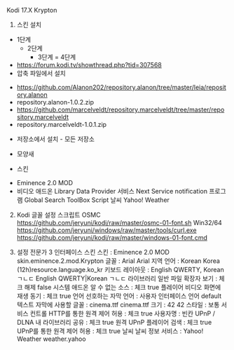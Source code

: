 Kodi 17.X Krypton

1. 스킨 설치
* 1단계
    - 2단계
    	+ 3단계
            = 4단계
* https://forum.kodi.tv/showthread.php?tid=307568
* 압축 파일에서 설치
- https://github.com/Alanon202/repository.alanon/tree/master/leia/repository.alanon
- repository.alanon-1.0.2.zip
- https://github.com/marcelveldt/repository.marcelveldt/tree/master/repository.marcelveldt
- repository.marcelveldt-1.0.1.zip
* 저장소에서 설치 - 모든 저장소
- 모양새
+ 스킨
 - Eminence 2.0 MOD
- 비디오 애드온
		Library Data Provider
	서비스
		Next Service notification
	프로그램
		Global Search
		ToolBox Script
	날씨
	Yahoo! Weather

02. Kodi 글꼴 설정 스크립트
OSMC
	https://github.com/jeryuni/kodi/raw/master/osmc-01-font.sh
Win32/64
	https://github.com/jeryuni/windows/raw/master/tools/curl.exe
	https://github.com/jeryuni/kodi/raw/master/windows-01-font.cmd

03. 설정
전문가
<general><settinglevel>3</settinglevel></general>
인터페이스
	스킨
		스킨 : Eminence 2.0 MOD
		<lookandfeel><skin>skin.eminence.2.mod.Krypton</skin></lookandfeel>
		글꼴 : Arial
		<lookandfeel><font>Arial</font></lookandfeel>
	지역
		언어 : Korean
		<locale><country>Korea (12h)</country><language>resource.language.ko_kr</language></locale>
		키보드 레이아웃 : English QWERTY, Korean ㄱㄴㄷ
		<locale><keyboardlayouts>English QWERTY|Korean ㄱㄴㄷ</keyboardlayouts></locale>
라이브러리
	일반
		파일 확장자 보기 : 체크 해제
		<filelists><showextensions>false</showextensions></filelists>
시스템
	애드온
		알 수 없는 소스 : 체크
		<addons><unknownsources>true</unknownsources></addons>
플레이어
	비디오
		화면에 재생 동기 : 체크
		<videoplayer><usedisplayasclock>true</usedisplayasclock></videoplayer>
	언어
		선호하는 자막 언어 : 사용자 인터페이스 언어
		<locale><subtitlelanguage>default</subtitlelanguage></locale>
		텍스트 자막에 사용할 글꼴 : cinema.ttf
		<subtitles><font>cinema.ttf</font></subtitles>
		크기 : 42
		<subtitles><height>42</height></subtitles>
		스타일 : 보통
		<subtitles><style>0</style></subtitles>
서비스
	컨트롤
		HTTP를 통한 원격 제어 허용 : 체크
		<services><webserver>true</webserver></services>
		사용자명 : 빈칸
		<services><webserverusername></webserverusername></services>
	UPnP / DLNA
		내 라이브러리 공유 : 체크
		<services><upnpserver>true</upnpserver></services>
		원격 UPnP 플레이어 검색 : 체크
		<services><upnpcontroller>true</upnpcontroller></services>
		UPnP를 통한 원격 제어 허용 : 체크
		<services><upnprenderer>true</upnprenderer></services>
	날씨
		날씨 정보 서비스 : Yahoo! Weather
		<weather><addon>weather.yahoo</addon></weather>
